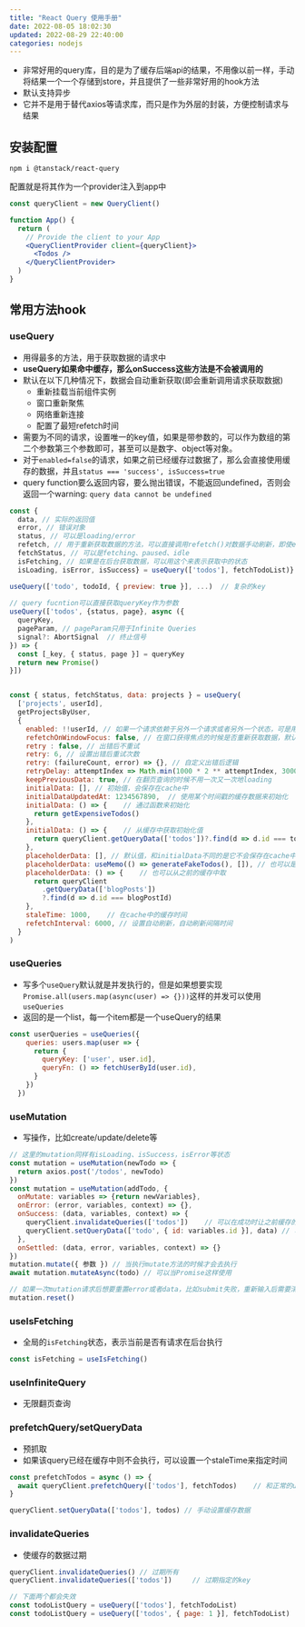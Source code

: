 ```yaml
---
title: "React Query 使用手册"
date: 2022-08-05 18:02:30
updated: 2022-08-29 22:40:00
categories: nodejs
---
```

- 非常好用的query库，目的是为了缓存后端api的结果，不用像以前一样，手动将结果一个一个存储到store，并且提供了一些非常好用的hook方法
- 默认支持异步
- 它并不是用于替代axios等请求库，而只是作为外层的封装，方便控制请求与结果

## 安装配置

```shell
npm i @tanstack/react-query
```

配置就是将其作为一个provider注入到app中

```jsx
const queryClient = new QueryClient()

function App() {
  return (
    // Provide the client to your App
    <QueryClientProvider client={queryClient}>
      <Todos />
    </QueryClientProvider>
  )
}
```

## 常用方法hook

### useQuery

- 用得最多的方法，用于获取数据的请求中
- **useQuery如果命中缓存，那么onSuccess这些方法是不会被调用的**
- 默认在以下几种情况下，数据会自动重新获取(即会重新调用请求获取数据)
  - 重新挂载当前组件实例
  - 窗口重新聚焦
  - 网络重新连接
  - 配置了最短refetch时间
- 需要为不同的请求，设置唯一的key值，如果是带参数的，可以作为数组的第二个参数第三个参数即可，甚至可以是数字、object等对象。
- 对于`enabled=false`的请求，如果之前已经缓存过数据了，那么会直接使用缓存的数据，并且`status === 'success', isSuccess=true`
- query function要么返回内容，要么抛出错误，不能返回undefined，否则会返回一个warning: `query data cannot be undefined`

<!--more-->

```javascript
const {
  data,	// 实际的返回值
  error, // 错误对象
  status, // 可以是loading/error
  refetch, // 用于重新获取数据的方法，可以直接调用refetch()对数据手动刷新，即使enabled=false也可以
  fetchStatus, // 可以是fetching、paused、idle
  isFetching, // 如果是在后台获取数据，可以用这个来表示获取中的状态
  isLoading, isError, isSuccess} = useQuery(['todos'], fetchTodoList)}

useQuery(['todo', todoId, { preview: true }], ...)	// 复杂的key
         
// query fucntion可以直接获取queryKey作为参数
useQuery(['todos', {status, page}, async ({
  queryKey,
  pageParam, // pageParam只用于Infinite Queries
  signal?: AbortSignal	// 终止信号
}) => {
  const [_key, { status, page }] = queryKey
  return new Promise()
}])


const { status, fetchStatus, data: projects } = useQuery(
  ['projects', userId],
  getProjectsByUser,
  {
    enabled: !!userId, // 如果一个请求依赖于另外一个请求或者另外一个状态，可是用enabled参数，只有当enabled的时候才回去查询，并且只要enabled满足条件会立马查询，如果不设置，每次进入页面也会立马查询，所以当把input作为条件的时候一定要看清楚，否则每次变化都会触发查询的
    refetchOnWindowFocus: false, // 在窗口获得焦点的时候是否重新获取数据，默认为true。还可以使用focusManager.setEventListener自定义focus监听事件
    retry : false, // 出错后不重试
    retry: 6, // 设置出错后重试次数
    retry: (failureCount, error) => {}, // 自定义出错后逻辑
    retryDelay: attemptIndex => Math.min(1000 * 2 ** attemptIndex, 30000), // 设置重试的间隔时间
    keepPreviousData: true, // 在翻页查询的时候不用一次又一次地loading
    initialData: [], // 初始值，会保存在cache中
    initialDataUpdatedAt: 1234567890,  // 使用某个时间戳的缓存数据来初始化
    initialData: () => {	// 通过函数来初始化
      return getExpensiveTodos()
    },
    initialData: () => {	// 从缓存中获取初始化值
      return queryClient.getQueryData(['todos'])?.find(d => d.id === todoId)
    },
    placeholderData: [], // 默认值，和initialData不同的是它不会保存在cache中
    placeholderData: useMemo(() => generateFakeTodos(), []), // 也可以是个函数
    placeholderData: () => {	// 也可以从之前的缓存中取
      return queryClient
        .getQueryData(['blogPosts'])
        ?.find(d => d.id === blogPostId)
    },
    staleTime: 1000,	// 在cache中的缓存时间
    refetchInterval: 6000, // 设置自动刷新，自动刷新间隔时间
  }
)
```

### useQueries

- 写多个`useQuery`默认就是并发执行的，但是如果想要实现`Promise.all(users.map(async(user) => {}))`这样的并发可以使用`useQueries`
- 返回的是一个list，每一个item都是一个useQuery的结果

```javascript
const userQueries = useQueries({
    queries: users.map(user => {
      return {
        queryKey: ['user', user.id],
        queryFn: () => fetchUserById(user.id),
      }
    })
  })
```

### useMutation

- 写操作，比如create/update/delete等

```javascript
// 这里的mutation同样有isLoading、isSuccess，isError等状态
const mutation = useMutation(newTodo => {
  return axios.post('/todos', newTodo)
})
const mutation = useMutation(addTodo, {
  onMutate: variables => {return newVariables},
  onError: (error, variables, context) => {},
  onSuccess: (data, variables, context) => {
  	queryClient.invalidateQueries(['todos'])	// 可以在成功时让之前缓存的数据过期
    queryClient.setQueryData(['todo', { id: variables.id }], data) // 可以在成功时直接设置新的缓存数据
  },
  onSettled: (data, error, variables, context) => {}
})
mutation.mutate({ 参数 }) // 当执行mutate方法的时候才会去执行
await mutation.mutateAsync(todo) // 可以当Promise这样使用

// 如果一次mutation请求后想要重置error或者data，比如submit失败，重新输入后需要清除那些错误状态
mutation.reset()
```

### useIsFetching

- 全局的`isFetching`状态，表示当前是否有请求在后台执行

```javascript
const isFetching = useIsFetching()
```

### useInfiniteQuery

- 无限翻页查询

### prefetchQuery/setQueryData

- 预抓取
- 如果该query已经在缓存中则不会执行，可以设置一个staleTime来指定时间

```javascript
const prefetchTodos = async () => {
  await queryClient.prefetchQuery(['todos'], fetchTodos)	// 和正常的useQuery一样被缓存
}

queryClient.setQueryData(['todos'], todos) // 手动设置缓存数据
```

### invalidateQueries

- 使缓存的数据过期

```javascript
queryClient.invalidateQueries()	// 过期所有
queryClient.invalidateQueries(['todos'])	 // 过期指定的key

// 下面两个都会失效
const todoListQuery = useQuery(['todos'], fetchTodoList)
const todoListQuery = useQuery(['todos', { page: 1 }], fetchTodoList)

```



